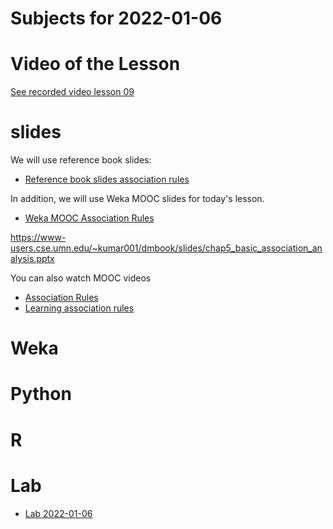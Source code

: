 # Subjects for 2022-01-06

# Video of the Lesson

[See recorded video lesson 09](TODO)

# slides

We will use reference book slides:

- [Reference book slides association rules](chap5_basic_association_analysis.pptx)

In addition, we will use Weka MOOC slides for today's lesson.

- [Weka MOOC Association Rules](../course-content/MoreDataMiningWithWekaWekaMOOC-AssociationRules.pdf)



https://www-users.cse.umn.edu/~kumar001/dmbook/slides/chap5_basic_association_analysis.pptx


You can also watch MOOC videos
- [Association Rules](https://youtu.be/Z4VZsF96QfU)
- [Learning association rules](https://youtu.be/4J3gX4ySw1s)




# Weka



# Python




# R 



# Lab

- [Lab 2022-01-06](../course-content/labs/lab-TODO.md)





